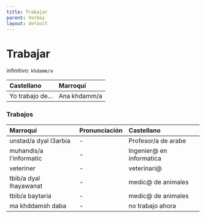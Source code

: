 ```yaml
---
title: Trabajar
parent: Verbos
layout: default
---
```


# Trabajar

infinitivo: `khdamm/a`

| Castellano       | Marroquí     |
|:-----------------|:-------------|
| Yo trabajo de... | Ana khdamm/a |

### Trabajos

| Marroquí                | Pronunciación | Castellano               |
|:------------------------|:--------------|:-------------------------|
| unstad/a dyal l3arbia   | -             | Profesor/a de arabe      |
| muhandis/a l'informatic | -             | Ingenier@ en informatica |
| veteriner               | -             | veterinari@              |
| tbib/a dyal lhayawanat  | -             | medic@ de animales       |
| tbib/a baytaria         | -             | medic@ de animales       |
| ma khddamsh daba        | -             | no trabajo ahora         |

